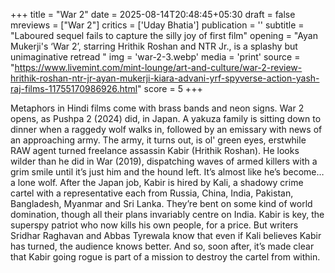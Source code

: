 +++
title = "War 2"
date = 2025-08-14T20:48:45+05:30
draft = false
mreviews = ["War 2"]
critics = ['Uday Bhatia']
publication = ''
subtitle = "Laboured sequel fails to capture the silly joy of first film"
opening = "Ayan Mukerji's ‘War 2’, starring Hrithik Roshan and NTR Jr., is a splashy but unimaginative retread "
img = 'war-2-3.webp'
media = 'print'
source = "https://www.livemint.com/mint-lounge/art-and-culture/war-2-review-hrithik-roshan-ntr-jr-ayan-mukerji-kiara-advani-yrf-spyverse-action-yash-raj-films-11755170986926.html"
score = 5
+++

Metaphors in Hindi films come with brass bands and neon signs. War 2 opens, as Pushpa 2 (2024) did, in Japan. A yakuza family is sitting down to dinner when a raggedy wolf walks in, followed by an emissary with news of an approaching army. The army, it turns out, is ol' green eyes, erstwhile RAW agent turned freelance assassin Kabir (Hrithik Roshan). He looks wilder than he did in War (2019), dispatching waves of armed killers with a grim smile until it’s just him and the hound left. It’s almost like he’s become… a lone wolf. After the Japan job, Kabir is hired by Kali, a shadowy crime cartel with a representative each from Russia, China, India, Pakistan, Bangladesh, Myanmar and Sri Lanka. They’re bent on some kind of world domination, though all their plans invariably centre on India. Kabir is key, the superspy patriot who now kills his own people, for a price. But writers Sridhar Raghavan and Abbas Tyrewala know that even if Kali believes Kabir has turned, the audience knows better. And so, soon after, it’s made clear that Kabir going rogue is part of a mission to destroy the cartel from within.
